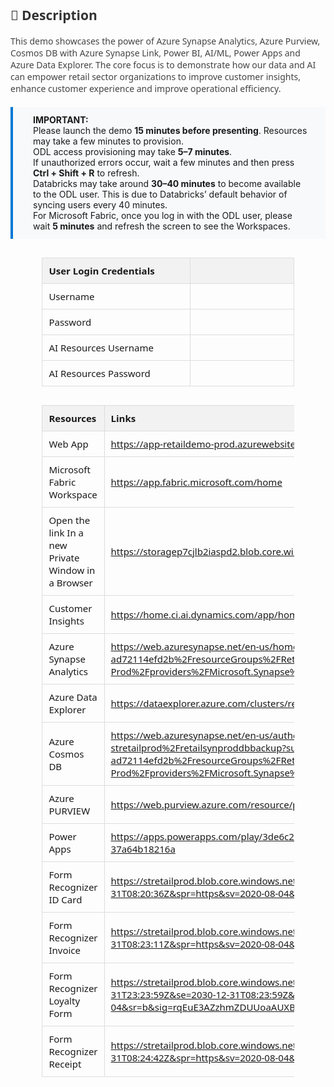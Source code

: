 <style>
  table {
    width: 80%;
    margin: 30px auto;
    border-collapse: collapse;
    font-family: 'Segoe UI', sans-serif;
    font-size: 15px;
  }

  th {
    background: #f2f2f2;
    padding: 10px;
    text-align: left;
    border: 1px solid #ddd;
  }

  td {
    width: 900px;
    height: 10px;
    padding: 10px;
    text-align: left;
    border: 1px solid #ddd;
  }

  .description {
    margin: 0 auto;
    font-family: 'Segoe UI', sans-serif;
    font-size: 14px;
    color: #444;
  }

  .highlight-box {
    background: #f8f9fa;
    padding: 12px 24px 12px 32px; /* Top, Right, Bottom, Left */
    border-left: 4px solid #0078d4;
    margin: 20px auto;
    font-size: 14px;
    text-align: left;
}


  }
</style>

<div class="description">
  <h2 style="color: #333;">📄 Description</h2>
  <p>
    This demo showcases the power of Azure Synapse Analytics, Azure Purview, Cosmos DB with Azure Synapse Link, Power BI, AI/ML, Power Apps and Azure Data Explorer. The core focus is to demonstrate how our data and AI can empower retail sector organizations to improve customer insights, enhance customer experience and improve operational efficiency.
  </p>
</div>

<div class="highlight-box">
  <strong>IMPORTANT:</strong><br>
 Please launch the demo <strong>15 minutes before presenting</strong>. Resources may take a few minutes to provision.<br>
 ODL access provisioning may take <strong>5–7 minutes</strong>.<br>
 If unauthorized errors occur, wait a few minutes and then press <strong>Ctrl + Shift + R</strong> to refresh.<br>
 Databricks may take around <strong>30–40 minutes</strong> to become available to the ODL user. This is due to Databricks’ default behavior of syncing users every 40 minutes.<br>
 For Microsoft Fabric, once you log in with the ODL user, please wait <strong>5 minutes</strong> and refresh the screen to see the Workspaces.
</div>

<!-- Auth Table -->

| **User Login Credentials** |                                       |
|-----------------|---------------------------------------|
| Username    | <inject key="AzureAdUserEmail" />     |
| Password   | <inject key="AzureAdUserPassword" />  |
| AI Resources Username   | <inject key="AI Resources Username" />  |
| AI Resources Password   | <inject key="AI Resources Password" />  |


<!-- Resource Details Table -->
<table>
  <thead>
    <tr>
      <th>Resources</th>
      <th>Links</th>
    </tr>
  </thead>
  <tbody>
    <tr>
      <td>Web App</td>
      <td>
        <a href="https://app-retaildemo-prod.azurewebsites.net/" target="_blank">
          https://app-retaildemo-prod.azurewebsites.net/
        </a>
      </td>
    </tr>
    <tr>
    <td>Microsoft Fabric Workspace</td>
    <td>
        <a href="https://app.fabric.microsoft.com/home" target="_blank">
          https://app.fabric.microsoft.com/home
        </a>
    </td>
    </tr>
    <tr>
      <td>Open the link In a new Private Window in a Browser	</td>
      <td>
        <a href="https://storagep7cjlb2iaspd2.blob.core.windows.net/retail/Data%20&%20AI%20Retail%20DREAM%20Demo%202.0.html" target="_blank">
          https://storagep7cjlb2iaspd2.blob.core.windows.net/retail/Data%20&%20AI%20Retail%20DREAM%20Demo%202.0.html
        </a>
      </td>
    </tr>
    <tr>
      <td>Customer Insights</td>
      <td>
        <a href="https://home.ci.ai.dynamics.com/app/home?instanceId=f1c61041-542a-4056-9f09-0c4992ccf773" target="_blank">
          https://home.ci.ai.dynamics.com/app/home?instanceId=f1c61041-542a-4056-9f09-0c4992ccf773
        </a>
      </td>
    </tr>
    <tr>
      <td>Azure Synapse Analytics</td>
      <td>
        <a href="https://web.azuresynapse.net/en-us/home?workspace=%2Fsubscriptions%2F506e86fc-853c-4557-a6e5-ad72114efd2b%2FresourceGroups%2FRetail2.0-Prod%2Fproviders%2FMicrosoft.Synapse%2Fworkspaces%2Fsynretailprod&relativePath=home" target="_blank">
          https://web.azuresynapse.net/en-us/home?workspace=%2Fsubscriptions%2F506e86fc-853c-4557-a6e5-ad72114efd2b%2FresourceGroups%2FRetail2.0-Prod%2Fproviders%2FMicrosoft.Synapse%2Fworkspaces%2Fsynretailprod&relativePath=home
        </a>
      </td>
    </tr>
    <tr>
      <td>Azure Data Explorer</td>
      <td>
        <a href="https://dataexplorer.azure.com/clusters/retaildataexplorer.synretailprod/databases/RetailDB" target="_blank">
          https://dataexplorer.azure.com/clusters/retaildataexplorer.synretailprod/databases/RetailDB
        </a>
      </td>
    </tr>
    <tr>
      <td>Azure Cosmos DB</td>
      <td>
        <a href="https://web.azuresynapse.net/en-us/authoring/explore/storageaccounts/synretailprod-WorkspaceDefaultStorage-stretailprod%2Fretailsynproddbbackup?subFolderPath=&workspace=%2Fsubscriptions%2F506e86fc-853c-4557-a6e5-ad72114efd2b%2FresourceGroups%2FRetail2.0-Prod%2Fproviders%2FMicrosoft.Synapse%2Fworkspaces%2Fsynretailprod" target="_blank">
          https://web.azuresynapse.net/en-us/authoring/explore/storageaccounts/synretailprod-WorkspaceDefaultStorage-stretailprod%2Fretailsynproddbbackup?subFolderPath=&workspace=%2Fsubscriptions%2F506e86fc-853c-4557-a6e5-ad72114efd2b%2FresourceGroups%2FRetail2.0-Prod%2Fproviders%2FMicrosoft.Synapse%2Fworkspaces%2Fsynretailprod
        </a>
      </td>
    </tr>
    <tr>
      <td>Azure PURVIEW</td>
      <td>
        <a href="https://web.purview.azure.com/resource/purviewretailprod?feature.tenant=f94768c8-8714-4abe-8e2d-37a64b18216a" target="_blank">
          https://web.purview.azure.com/resource/purviewretailprod?feature.tenant=f94768c8-8714-4abe-8e2d-37a64b18216a
        </a>
      </td>
    </tr>
    <tr>
      <td>Power Apps</td>
      <td>
        <a href="https://apps.powerapps.com/play/3de6c2f6-75b5-4877-a209-7fb8e27240a8?tenantId=f94768c8-8714-4abe-8e2d-37a64b18216a" target="_blank">
          https://apps.powerapps.com/play/3de6c2f6-75b5-4877-a209-7fb8e27240a8?tenantId=f94768c8-8714-4abe-8e2d-37a64b18216a
        </a>
      </td>
    </tr>
    <tr>
      <td>Form Recognizer ID Card</td>
      <td>
        <a href="https://stretailprod.blob.core.windows.net/labformrecognizer/idcard.jpg?sp=r&st=2022-03-31T23:20:36Z&se=2030-12-31T08:20:36Z&spr=https&sv=2020-08-04&sr=b&sig=aE49Edwuan0NqtG4pc41H%2FZw9Igy%2Btz91XdZZLttg9I%3D" target="_blank">
          https://stretailprod.blob.core.windows.net/labformrecognizer/idcard.jpg?sp=r&st=2022-03-31T23:20:36Z&se=2030-12-31T08:20:36Z&spr=https&sv=2020-08-04&sr=b&sig=aE49Edwuan0NqtG4pc41H%2FZw9Igy%2Btz91XdZZLttg9I%3D
        </a>
      </td>
    </tr>
    <tr>
      <td>Form Recognizer Invoice</td>
      <td>
        <a href="https://stretailprod.blob.core.windows.net/labformrecognizer/invoice.pdf?sp=r&st=2022-03-31T23:23:11Z&se=2030-12-31T08:23:11Z&spr=https&sv=2020-08-04&sr=b&sig=BgB1a02oLiLvuahYKLafTtVSEaDIMsbVQvXMXDhB9wQ%3D" target="_blank">
          https://stretailprod.blob.core.windows.net/labformrecognizer/invoice.pdf?sp=r&st=2022-03-31T23:23:11Z&se=2030-12-31T08:23:11Z&spr=https&sv=2020-08-04&sr=b&sig=BgB1a02oLiLvuahYKLafTtVSEaDIMsbVQvXMXDhB9wQ%3D
        </a>
      </td>
    </tr>
    <tr>
      <td>Form Recognizer Loyalty Form</td>
      <td>
        <a href="https://stretailprod.blob.core.windows.net/labformrecognizer/loyaltyform.png?sp=r&st=2022-03-31T23:23:59Z&se=2030-12-31T08:23:59Z&spr=https&sv=2020-08-04&sr=b&sig=rqEuE3AZzhmZDUUoaAUXBZcjk8WG43DguFOLgfLUqdk%3D" target="_blank">
          https://stretailprod.blob.core.windows.net/labformrecognizer/loyaltyform.png?sp=r&st=2022-03-31T23:23:59Z&se=2030-12-31T08:23:59Z&spr=https&sv=2020-08-04&sr=b&sig=rqEuE3AZzhmZDUUoaAUXBZcjk8WG43DguFOLgfLUqdk%3D
        </a>
      </td>
    </tr>
    <tr>
      <td>Form Recognizer Receipt</td>
      <td>
        <a href="https://stretailprod.blob.core.windows.net/labformrecognizer/receipt.png?sp=r&st=2022-03-31T23:24:42Z&se=2030-12-31T08:24:42Z&spr=https&sv=2020-08-04&sr=b&sig=mjrNqmBsSffsaxN5xr1sjFkabFheSHCczLy%2FaipK0v0%3D" target="_blank">
          https://stretailprod.blob.core.windows.net/labformrecognizer/receipt.png?sp=r&st=2022-03-31T23:24:42Z&se=2030-12-31T08:24:42Z&spr=https&sv=2020-08-04&sr=b&sig=mjrNqmBsSffsaxN5xr1sjFkabFheSHCczLy%2FaipK0v0%3D
        </a>
      </td>
    </tr>
  </tbody>
</table>
